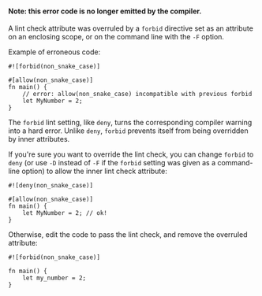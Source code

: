 #### Note: this error code is no longer emitted by the compiler.

A lint check attribute was overruled by a `forbid` directive set as an
attribute on an enclosing scope, or on the command line with the `-F` option.

Example of erroneous code:

```compile_fail,E0453
#![forbid(non_snake_case)]

#[allow(non_snake_case)]
fn main() {
    // error: allow(non_snake_case) incompatible with previous forbid
    let MyNumber = 2;
}
```

The `forbid` lint setting, like `deny`, turns the corresponding compiler
warning into a hard error. Unlike `deny`, `forbid` prevents itself from being
overridden by inner attributes.

If you're sure you want to override the lint check, you can change `forbid` to
`deny` (or use `-D` instead of `-F` if the `forbid` setting was given as a
command-line option) to allow the inner lint check attribute:

```
#![deny(non_snake_case)]

#[allow(non_snake_case)]
fn main() {
    let MyNumber = 2; // ok!
}
```

Otherwise, edit the code to pass the lint check, and remove the overruled
attribute:

```
#![forbid(non_snake_case)]

fn main() {
    let my_number = 2;
}
```

